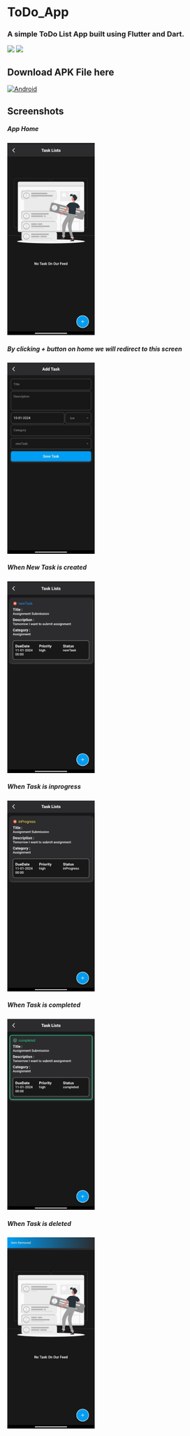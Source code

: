 # ToDo_App

<h3>A simple ToDo List App built using Flutter and Dart.</h3>  
<img src="https://img.shields.io/badge/Flutter-%2302569B.svg?style=for-the-badge&logo=Flutter&logoColor=white)"> 
<img src="https://img.shields.io/badge/dart-%230175C2.svg?style=for-the-badge&logo=dart&logoColor=white">

## Download APK File here

<a href= "https://github.com/mohanpaineti/ToDo_List_App/raw/main/APK%20File/ToDo_App.apk"  download>
  <img src="https://img.shields.io/badge/Android-3DDC84?style=for-the-badge&logo=android&logoColor=white" alt="Android">
</a>

## Screenshots

<h5>App Home</h5>
<img src="Screenshots/1.jpg" alt="App Home" width="200px">
<h5>By clicking + button on home we will redirect to this screen</h5>
<img src="Screenshots/2.jpg" alt="Add Task" width="200px">
<h5>When New Task is created</h5>
<img src="Screenshots/3.jpg" alt="List of Tasks in App Home" width="200px">
<h5>When Task is inprogress</h5>
<img src="Screenshots/4.jpg" alt="Task in progress" width="200px">
<h5>When Task is completed</h5>
<img src="Screenshots/5.jpg" alt="Task Completed" width="200px">
<h5>When Task is deleted</h5>
<img src="Screenshots/6.jpg" alt="Task Deleted" width="200px">






